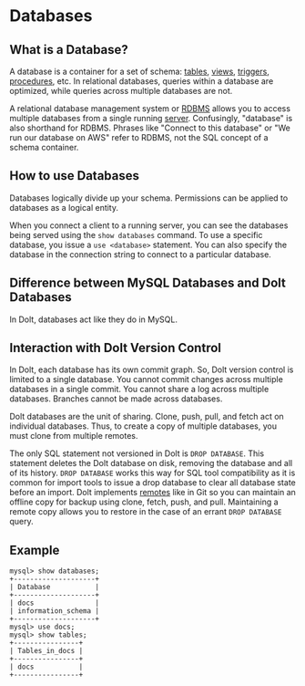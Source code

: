 # Databases

## What is a Database?

A database is a container for a set of schema: [tables](table.md), [views](views.md), [triggers](triggers.md), [procedures](procedures.md), etc. In relational databases, queries within a database are optimized, while queries across multiple databases are not.

A relational database management system or [RDBMS](../rdbms/) allows you to access multiple databases from a single running [server](../rdbms/server.md). Confusingly, "database" is also shorthand for RDBMS. Phrases like "Connect to this database" or "We run our database on AWS" refer to RDBMS, not the SQL concept of a schema container.

## How to use Databases

Databases logically divide up your schema. Permissions can be applied to databases as a logical entity.

When you connect a client to a running server, you can see the databases being served using the `show databases` command. To use a specific database, you issue a `use <database>` statement. You can also specify the database in the connection string to connect to a particular database.

## Difference between MySQL Databases and Dolt Databases

In Dolt, databases act like they do in MySQL.

## Interaction with Dolt Version Control

In Dolt, each database has its own commit graph. So, Dolt version control is limited to a single database. You cannot commit changes across multiple databases in a single commit. You cannot share a log across multiple databases. Branches cannot be made across databases.

Dolt databases are the unit of sharing. Clone, push, pull, and fetch act on individual databases. Thus, to create a copy of multiple databases, you must clone from multiple remotes.

The only SQL statement not versioned in Dolt is `DROP DATABASE`. This statement deletes the Dolt database on disk, removing the database and all of its history. `DROP DATABASE` works this way for SQL tool compatibility as it is common for import tools to issue a drop database to clear all database state before an import. Dolt implements [remotes](../git/remotes.md) like in Git so you can maintain an offline copy for backup using clone, fetch, push, and pull. Maintaining a remote copy allows you to restore in the case of an errant `DROP DATABASE` query.

## Example

```
mysql> show databases;
+--------------------+
| Database           |
+--------------------+
| docs               |
| information_schema |
+--------------------+
mysql> use docs;
mysql> show tables;
+----------------+
| Tables_in_docs |
+----------------+
| docs           |
+----------------+
```

